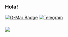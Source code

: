 ### Hola!
[![G-Mail Badge](https://img.shields.io/badge/Gmail-D14836?style=for-the-badge&logo=gmail&logoColor=white)](mailto:kulichmatveenko@gmail.com)
[![Telegram](https://img.shields.io/badge/Telegram-2CA5E0?style=for-the-badge&logo=telegram&logoColor=white)](https://t.me/cylichcylich)
### 
![](https://github-readme-stats.vercel.app/api/top-langs/?username=kulichakakulich&theme=light&hide_border=false&include_all_commits=true&count_private=true&layout=compact)
<!--
**kulichakakulich/kulichakakulich** is a ✨ _special_ ✨ repository because its `README.md` (this file) appears on your GitHub profile.

Here are some ideas to get you started:

- 🔭 I’m currently working on ...
- 🌱 I’m currently learning ...
- 👯 I’m looking to collaborate on ...
- 🤔 I’m looking for help with ...
- 💬 Ask me about ...
- 📫 How to reach me: ...
- 😄 Pronouns: ...
- ⚡ Fun fact: ...
-->
